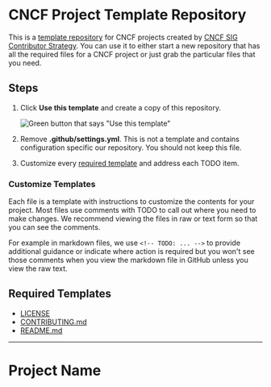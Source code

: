 # CNCF Project Template Repository

This is a [template repository][template-repo] for CNCF projects created by [CNCF SIG Contributor
Strategy][contrib-strat]. You can use it to either start a new repository that
has all the required files for a CNCF project or just grab the particular files
that you need.

## Steps

1. Click **Use this template** and create a copy of this repository.

    ![Green button that says "Use this template"](https://user-images.githubusercontent.com/1368985/95903529-e9c32f00-0d5b-11eb-8723-4369f7c9e044.png)
1. Remove **.github/settings.yml**. This is not a template and contains
   configuration specific our repository. You should not keep this file.
1. Customize every [required template](#required-templates) and address each TODO item.

### Customize Templates

Each file is a template with instructions to customize the contents for your project.
Most files use comments with TODO to call out where you need to make changes. We recommend
viewing the files in raw or text form so that you can see the comments. 

For example in markdown files, we use `<!-- TODO: ... -->` to provide additional
guidance or indicate where action is required but you won't see those comments
when you view the markdown file in GitHub unless you view the raw text.

## Required Templates

* [LICENSE](LICENSE)
* [CONTRIBUTING.md](CONTRIBUTING.md)
* [README.md](README.md)

[template-repo]: https://docs.github.com/en/free-pro-team@latest/github/creating-cloning-and-archiving-repositories/creating-a-repository-from-a-template
[contrib-strat]: https://github.com/cncf/sig-contributor-strategy/blob/master/README.md

<!-- TODO: After you have finished customizing the templates, remove this line and everything above
from the README.md leaving only your finished README content for your project. -->

---

# Project Name

<!-- TODO: Edit the project name heading and include a description of the project -->